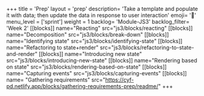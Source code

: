 +++
title = 'Prep'
layout = 'prep'
description= 'Take a template and populate it with data; then update the data in response to user interaction'
emoji= '📝'
menu_level = ['sprint']
weight = 1
backlog= 'Module-JS3'
backlog_filter= 'Week 2'
[[blocks]]
name="Reacting"
src="js3/blocks/reacting"
[[blocks]]
name="Decomposition"
src="js3/blocks/break-down"
[[blocks]]
name="Identifying state"
src="js3/blocks/identifying-state"
[[blocks]]
name="Refactoring to state+render"
src="js3/blocks/refactoring-to-state-and-render"
[[blocks]]
name="Introducing new state"
src="js3/blocks/introducing-new-state"
[[blocks]]
name="Rendering based on state"
src="js3/blocks/rendering-based-on-state"
[[blocks]]
name="Capturing events"
src="js3/blocks/capturing-events"
[[blocks]]
name= "Gathering requirements"
src="https://cyf-pd.netlify.app/blocks/gathering-requirements-prep/readme/"
+++
